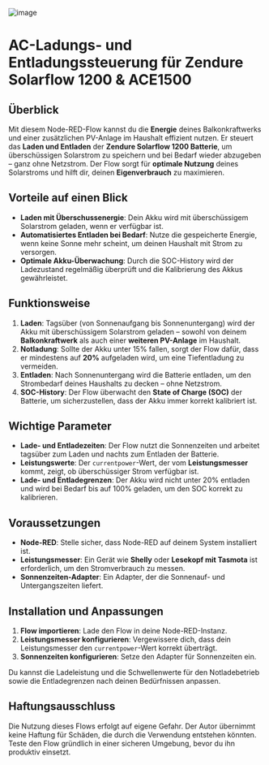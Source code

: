 ![image](https://github.com/user-attachments/assets/eb0c8eb4-fa1b-4610-8e43-00fc17b0c809)




# AC-Ladungs- und Entladungssteuerung für Zendure Solarflow 1200 & ACE1500

## Überblick

Mit diesem Node-RED-Flow kannst du die **Energie** deines Balkonkraftwerks und einer zusätzlichen PV-Anlage im Haushalt effizient nutzen. Er steuert das **Laden und Entladen** der **Zendure Solarflow 1200 Batterie**, um überschüssigen Solarstrom zu speichern und bei Bedarf wieder abzugeben – ganz ohne Netzstrom. Der Flow sorgt für **optimale Nutzung** deines Solarstroms und hilft dir, deinen **Eigenverbrauch** zu maximieren.

## Vorteile auf einen Blick

- **Laden mit Überschussenergie**: Dein Akku wird mit überschüssigem Solarstrom geladen, wenn er verfügbar ist.
- **Automatisiertes Entladen bei Bedarf**: Nutze die gespeicherte Energie, wenn keine Sonne mehr scheint, um deinen Haushalt mit Strom zu versorgen.
- **Optimale Akku-Überwachung**: Durch die SOC-History wird der Ladezustand regelmäßig überprüft und die Kalibrierung des Akkus gewährleistet.

## Funktionsweise

1. **Laden**: Tagsüber (von Sonnenaufgang bis Sonnenuntergang) wird der Akku mit überschüssigem Solarstrom geladen – sowohl von deinem **Balkonkraftwerk** als auch einer **weiteren PV-Anlage** im Haushalt.
2. **Notladung**: Sollte der Akku unter 15% fallen, sorgt der Flow dafür, dass er mindestens auf **20%** aufgeladen wird, um eine Tiefentladung zu vermeiden.
3. **Entladen**: Nach Sonnenuntergang wird die Batterie entladen, um den Strombedarf deines Haushalts zu decken – ohne Netzstrom.
4. **SOC-History**: Der Flow überwacht den **State of Charge (SOC)** der Batterie, um sicherzustellen, dass der Akku immer korrekt kalibriert ist.

## Wichtige Parameter

- **Lade- und Entladezeiten**: Der Flow nutzt die Sonnenzeiten und arbeitet tagsüber zum Laden und nachts zum Entladen der Batterie.
- **Leistungswerte**: Der `currentpower`-Wert, der vom **Leistungsmesser** kommt, zeigt, ob überschüssiger Strom verfügbar ist.
- **Lade- und Entladegrenzen**: Der Akku wird nicht unter 20% entladen und wird bei Bedarf bis auf 100% geladen, um den SOC korrekt zu kalibrieren.

## Voraussetzungen

- **Node-RED**: Stelle sicher, dass Node-RED auf deinem System installiert ist.
- **Leistungsmesser**: Ein Gerät wie **Shelly** oder **Lesekopf mit Tasmota** ist erforderlich, um den Stromverbrauch zu messen.
- **Sonnenzeiten-Adapter**: Ein Adapter, der die Sonnenauf- und Untergangszeiten liefert.

## Installation und Anpassungen

1. **Flow importieren**: Lade den Flow in deine Node-RED-Instanz.
2. **Leistungsmesser konfigurieren**: Vergewissere dich, dass dein Leistungsmesser den `currentpower`-Wert korrekt überträgt.
3. **Sonnenzeiten konfigurieren**: Setze den Adapter für Sonnenzeiten ein.

Du kannst die Ladeleistung und die Schwellenwerte für den Notladebetrieb sowie die Entladegrenzen nach deinen Bedürfnissen anpassen.

## Haftungsausschluss

Die Nutzung dieses Flows erfolgt auf eigene Gefahr. Der Autor übernimmt keine Haftung für Schäden, die durch die Verwendung entstehen könnten. Teste den Flow gründlich in einer sicheren Umgebung, bevor du ihn produktiv einsetzt.
